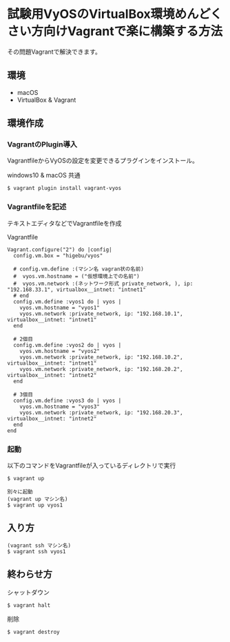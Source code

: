 # 試験用VyOSのVirtualBox環境めんどくさい方向けVagrantで楽に構築する方法
その問題Vagrantで解決できます。

## 環境
- macOS
- VirtualBox & Vagrant

## 環境作成
### VagrantのPlugin導入
VagrantfileからVyOSの設定を変更できるプラグインをインストール。

windows10 & macOS 共通
```
$ vagrant plugin install vagrant-vyos
```

### Vagrantfileを記述
テキストエディタなどでVagrantfileを作成

Vagrantfile
```
Vagrant.configure("2") do |config|
  config.vm.box = "higebu/vyos"

  # config.vm.define :(マシン名 vagran状の名前)
  #  vyos.vm.hostname = ("仮想環境上での名前")
  #  vyos.vm.network :(ネットワーク形式 private_network, ), ip: "192.168.33.1", virtualbox__intnet: "intnet1"
  # end
  config.vm.define :vyos1 do | vyos |
    vyos.vm.hostname = "vyos1"
    vyos.vm.network :private_network, ip: "192.168.10.1", virtualbox__intnet: "intnet1"
  end

  # 2個目
  config.vm.define :vyos2 do | vyos |
    vyos.vm.hostname = "vyos2"
    vyos.vm.network :private_network, ip: "192.168.10.2", virtualbox__intnet: "intnet1"
    vyos.vm.network :private_network, ip: "192.168.20.2", virtualbox__intnet: "intnet2"
  end
  
  # 3個目
  config.vm.define :vyos3 do | vyos |
    vyos.vm.hostname = "vyos3"
    vyos.vm.network :private_network, ip: "192.168.20.3", virtualbox__intnet: "intnet2"
  end
end
```

### 起動
以下のコマンドをVagrantfileが入っているディレクトリで実行
```
$ vagrant up

別々に起動
(vagrant up マシン名)
$ vagrant up vyos1
```

## 入り方
```
(vagrant ssh マシン名)
$ vagrant ssh vyos1
```

## 終わらせ方
シャットダウン
```
$ vagrant halt
```

削除
```
$ vagrant destroy
```
